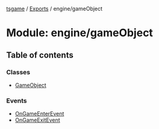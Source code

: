[tsgame](../README.md) / [Exports](../modules.md) / engine/gameObject

# Module: engine/gameObject

## Table of contents

### Classes

- [GameObject](../classes/engine_gameObject.GameObject.md)

### Events

- [OnGameEnterEvent](../classes/engine_gameObject.OnGameEnterEvent.md)
- [OnGameExitEvent](../classes/engine_gameObject.OnGameExitEvent.md)
